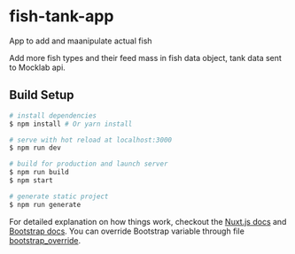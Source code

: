 # fish-tank-app
App to add and maanipulate actual fish

Add more fish types and their feed mass in fish data object, tank data sent to Mocklab api.
## Build Setup

``` bash
# install dependencies
$ npm install # Or yarn install

# serve with hot reload at localhost:3000
$ npm run dev

# build for production and launch server
$ npm run build
$ npm start

# generate static project
$ npm run generate
```

For detailed explanation on how things work, checkout the [Nuxt.js docs](https://github.com/nuxt/nuxt.js) and [Bootstrap docs](https://getbootstrap.com/).
You can override Bootstrap variable through file [bootstrap_override](./assets/scss/_bootstrap_override.scss).


